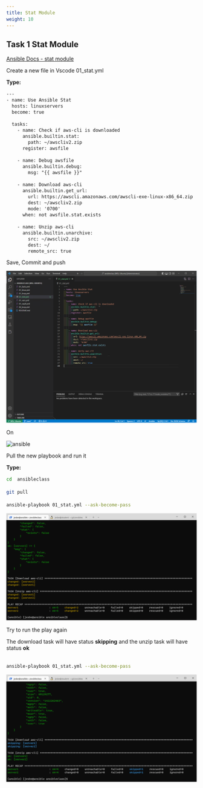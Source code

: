 ```yaml
---
title: Stat Module
weight: 10
---
```


## Task 1 Stat Module

[Ansible Docs - stat module](https://docs.ansible.com/ansible/latest/collections/ansible/builtin/stat_module.html)

Create a new file in Vscode 01_stat.yml

__Type:__

```ansible
---
- name: Use Ansible Stat
  hosts: linuxservers
  become: true

  tasks:
    - name: Check if aws-cli is downloaded
      ansible.builtin.stat:
        path: ~/awscliv2.zip
      register: awsfile

    - name: Debug awsfile
      ansible.builtin.debug:
        msg: "{{ awsfile }}"

    - name: Download aws-cli
      ansible.builtin.get_url:
        url: https://awscli.amazonaws.com/awscli-exe-linux-x86_64.zip
        dest: ~/awscliv2.zip
        mode: '0700'
      when: not awsfile.stat.exists

    - name: Unzip aws-cli
      ansible.builtin.unarchive:
        src: ~/awscliv2.zip
        dest: ~/
        remote_src: true

```

Save, Commit and push

![Alt text](images/001_ansible_stat_playbook.png?raw=true "ansible stat playbook")

On

![ansible](/images/ansible.png)

Pull the new playbook and run it

__Type:__

```bash
cd  ansibleclass

git pull

ansible-playbook 01_stat.yml --ask-become-pass

```

![Alt text](images/002_ansible_stat_playbook_run.png?raw=true "ansible stat playbook run")

Try to run the play again

The download task will have status __skipping__ and the unzip task will have status __ok__

```bash

ansible-playbook 01_stat.yml --ask-become-pass

```

![Alt text](images/003_ansible_stat_playbook_second_run.png?raw=true "ansible stat playbook run")
